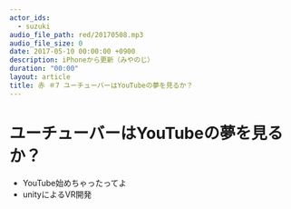 ```yaml
---
actor_ids:
  - suzuki
audio_file_path: red/20170508.mp3
audio_file_size: 0
date: 2017-05-10 00:00:00 +0900
description: iPhoneから更新（みやのじ）
duration: "00:00"
layout: article
title: 赤 ＃7 ユーチューバーはYouTubeの夢を見るか？
---
```

# ユーチューバーはYouTubeの夢を見るか？
* YouTube始めちゃったってよ
* unityによるVR開発